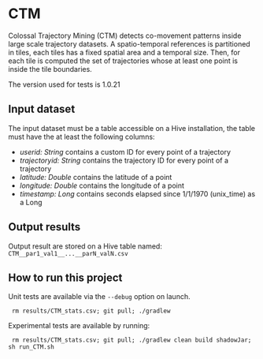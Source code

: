 # CTM

Colossal Trajectory Mining (CTM) detects co-movement patterns inside large scale trajectory datasets.
A spatio-temporal references is partitioned in tiles, each tiles has a fixed spatial area and a temporal size.
Then, for each tile is computed the set of trajectories whose at least one point is inside the tile boundaries.

The version used for tests is 1.0.21

## Input dataset

The input dataset must be a table accessible on a Hive installation, 
the table must have the at least the following columns: 

* _userid: String_ contains a custom ID for every point of a trajectory
* _trajectoryid: String_ contains the trajectory ID for every point of a trajectory
* _latitude: Double_ contains the latitude of a point
* _longitude: Double_ contains the longitude of a point
* _timestamp: Long_ contains seconds elapsed since 1/1/1970 (unix_time) as a Long

## Output results

Output result are stored on a Hive table named: `CTM__par1_val1__...__parN_valN.csv`

## How to run this project

Unit tests are available via the `--debug` option on launch.

     rm results/CTM_stats.csv; git pull; ./gradlew

Experimental tests are available by running:
    
     rm results/CTM_stats.csv; git pull; ./gradlew clean build shadowJar; sh run_CTM.sh
